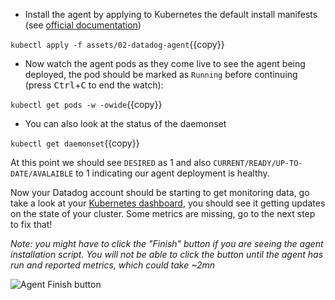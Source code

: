 * Install the agent by applying to Kubernetes the default install manifests
(see [official documentation](https://docs.datadoghq.com/agent/kubernetes/daemonset_setup/))

`kubectl apply -f assets/02-datadog-agent`{{copy}}
* Now watch the agent pods as they come live to see the agent being deployed,
  the pod should be marked as `Running` before continuing (press
<kbd>Ctrl</kbd>+<kbd>C</kbd> to end the watch):

`kubectl get pods -w -owide`{{copy}}
* You can also look at the status of the daemonset

`kubectl get daemonset`{{copy}}

At this point we should see `DESIRED` as 1 and also
`CURRENT/READY/UP-TO-DATE/AVALAIBLE` to 1 indicating our agent deployment is
healthy.

Now your Datadog account should be starting to get monitoring data, go take a
look at your [Kubernetes dashboard](https://app.datadoghq.com/screen/integration/86), you should see it
getting updates on the state of your cluster. Some metrics are missing, go to
the next step to fix that!


_Note: you might have to click the "Finish" button if you are seeing the agent
installation script. You will not be able to click the button until the agent has
run and reported metrics, which could take ~2mn_

![Agent Finish button](https://cl.ly/37017b1ed29c/Screenshot%2525202019-07-10%252520at%25252012.01.18.png)
